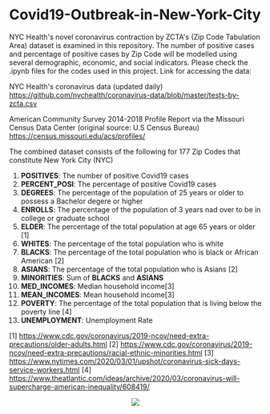 # Covid19-Outbreak-in-New-York-City

NYC Health's novel coronavirus contraction by ZCTA's (Zip Code Tabulation Area) dataset is examined in this repository. The number of positive cases and percentage of positive cases by Zip Code will be modelled using several demographic, economic, and social indicators. Please check the .ipynb files for the codes used in this project. Link for accessing the data:

NYC Health's coronavirus data (updated daily)
https://github.com/nychealth/coronavirus-data/blob/master/tests-by-zcta.csv

American Community Survey 2014-2018 Profile Report via the Missouri Census Data Center (original source: U.S Census Bureau)
https://census.missouri.edu/acs/profiles/ 

The combined dataset consists of the following for 177 Zip Codes that constitute New York City (NYC) 

1. __POSITIVES__: The number of positive Covid19 cases
2. __PERCENT_POSI__: The percentage of positive Covid19 cases 
3. __DEGREES__: The percentage of the population of 25 years or older to possess a Bachelor degere or higher 
4. __ENROLLS__: The percentage of the population of 3 years nad over to be in college or graduate school 
5. __ELDER__: The percentage of the total population at age 65 years or older [1]
6. __WHITES__: The percentage of the total population who is white 
7. __BLACKS__: The percentage of the total population who is black or African American [2]
8. __ASIANS__: The percentage of the total population who is Asians [2]
9. __MINORITIES__: Sum of __BLACKS__ and __ASIANS__
10. __MED_INCOMES__: Median household income[3]
11. __MEAN_INCOMES__: Mean household income[3]
12. __POVERTY__: The percentage of the total population that is living below the poverty line [4]
13. __UNEMPLOYMENT__: Unemployment Rate 


[1] https://www.cdc.gov/coronavirus/2019-ncov/need-extra-precautions/older-adults.html
[2] https://www.cdc.gov/coronavirus/2019-ncov/need-extra-precautions/racial-ethnic-minorities.html 
[3] https://www.nytimes.com/2020/03/01/upshot/coronavirus-sick-days-service-workers.html
[4] https://www.theatlantic.com/ideas/archive/2020/03/coronavirus-will-supercharge-american-inequality/608419/

<p align="center">
  <img src="https://github.com/sonleh96/Covid19-NYC/blob/master/Charts%20and%20Graphs/main_dataframe.JPG">
</p>

